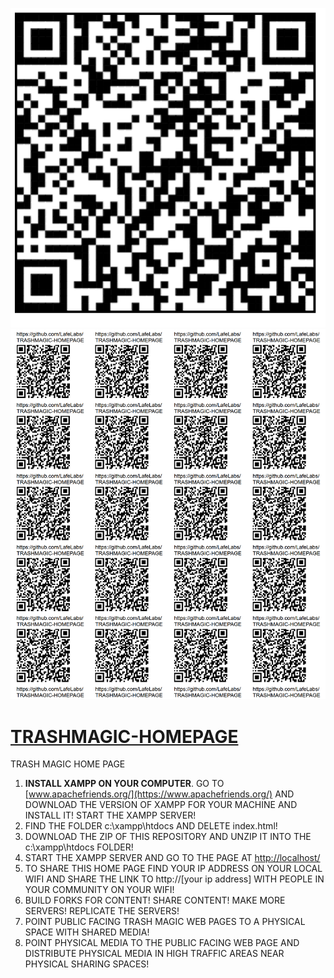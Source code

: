 ![](qrcode.png)
![](qrcode-page.png)

# [TRASHMAGIC-HOMEPAGE](https://github.com/LafeLabs/TRASHMAGIC-HOMEPAGE)

TRASH MAGIC HOME PAGE


1. **INSTALL  XAMPP ON YOUR COMPUTER**.  GO TO [www.apachefriends.org/](https://www.apachefriends.org/) AND DOWNLOAD THE VERSION OF XAMPP FOR YOUR MACHINE AND INSTALL IT! START THE XAMPP SERVER!
2. FIND THE FOLDER c:\\xampp\htdocs AND DELETE index.html!
3. DOWNLOAD THE ZIP OF THIS REPOSITORY AND UNZIP IT INTO THE c:\\xampp\htdocs FOLDER!
4. START THE XAMPP SERVER AND GO TO THE PAGE AT [http://localhost/](http://localhost/)
5. TO SHARE THIS HOME PAGE FIND YOUR IP ADDRESS ON YOUR LOCAL WIFI AND SHARE THE LINK TO http://[your ip address] WITH PEOPLE IN YOUR COMMUNITY ON YOUR WIFI!
6. BUILD FORKS FOR CONTENT! SHARE CONTENT! MAKE MORE SERVERS! REPLICATE THE SERVERS!
7. POINT PUBLIC FACING TRASH MAGIC WEB PAGES TO A PHYSICAL SPACE WITH SHARED MEDIA!
8. POINT PHYSICAL MEDIA TO THE PUBLIC FACING WEB PAGE AND DISTRIBUTE PHYSICAL MEDIA IN HIGH TRAFFIC AREAS NEAR PHYSICAL SHARING SPACES!
